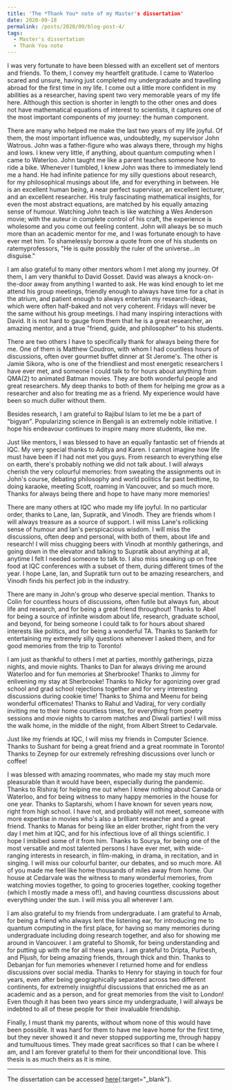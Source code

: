 ```yaml
---
title: 'The *Thank You* note of my Master's dissertation'
date: 2020-09-18
permalink: /posts/2020/09/blog-post-4/
tags:
  - Master's dissertation
  - Thank You note
---
```


I was very fortunate to have been blessed with an excellent set of mentors and friends. To them, I convey my heartfelt gratitude. I came to Waterloo scared and unsure, having just completed my undergraduate and travelling abroad for the first time in my life. I come out a little more confident in my abilities as a researcher, having spent two very memorable years of my life here. Although this section is shorter in length to the other ones and does not have mathematical equations of interest to scientists, it captures one of the most important components of my journey: the human component. 

There are many who helped me make the last two years of my life joyful. Of them, the most important influence was, undoubtedly, my supervisor John Watrous. John was a father-figure who was always there, through my highs and lows. I knew very little, if anything, about quantum computing when I came to Waterloo. John taught me like a parent teaches someone how to ride a bike. Whenever I tumbled, I knew John was there to immediately lend me a hand. He had infinite patience for my silly questions about research, for my philosophical musings about life, and for everything in between. He is an excellent human being, a near perfect supervisor, an excellent lecturer, and an excellent researcher. His truly fascinating mathematical insights, for even the most abstract equations, are matched by his equally amazing sense of humour. Watching John teach is like watching a Wes Anderson movie; with the auteur in complete control of his craft, the experience is wholesome and you come out feeling content. John will always be so much more than an academic mentor for me, and I was fortunate enough to have ever met him. To shamelessly borrow a quote from one of his students on ratemyprofessors, "He is quite possibly the ruler of the universe...in disguise." 

I am also grateful to many other mentors whom I met along my journey. Of them, I am very thankful to David Gosset. David was always a knock-on-the-door away from anything I wanted to ask. He was kind enough to let me attend his group meetings, friendly enough to always have time for a chat in the atrium, and patient enough to always entertain my research-ideas, which were often half-baked and not very coherent. Fridays will never be the same without his group meetings. I had many inspiring interactions with David. It is not hard to gauge from them that he is a great researcher, an amazing mentor, and a true "friend, guide, and philosopher" to his students.

There are two others I have to specifically thank for always being there for me. One of them is Matthew Coudron, with whom I had countless hours of discussions, often over gourmet buffet dinner at St Jerome's. The other is Jamie Sikora, who is one of the friendliest and most energetic researchers I have ever met, and someone I could talk to for hours about anything from QMA(2) to animated Batman movies. They are both wonderful people and great researchers. My deep thanks to both of them for helping me grow as a researcher and also for treating me as a friend. My experience would have been so much duller without them.

Besides research, I am grateful to Rajibul Islam to let me be a part of "bigyan". Popularizing science in Bengali is an extremely noble initiative. I hope his endeavour continues to inspire many more students, like me.

Just like mentors, I was blessed to have an equally fantastic set of friends at IQC. My very special thanks to Aditya and Karen. I cannot imagine how life must have been if I had not met you guys. From research to everything else on earth, there's probably nothing we did not talk about. I will always cherish the very colourful memories: from sweating the assignments out in John's course, debating philosophy and world politics far past bedtime, to doing karaoke, meeting Scott, roaming in Vancouver, and so much more. Thanks for always being there and hope to have many more memories!

There are many others at IQC who made my life joyful. In no particular order, thanks to Lane, Ian, Supratik, and Vinodh. They are friends whom I will always treasure as a source of support. I will miss Lane's rollicking sense of humour and Ian's perspicacious wisdom. I will miss the discussions, often deep and personal, with both of them, about life and research! I will miss chugging beers with Vinodh at monthly gatherings, and going down in the elevator and talking to Supratik about anything at all, anytime I felt I needed someone to talk to. I also miss sneaking up on free food at IQC conferences with a subset of them, during different times of the year. I hope Lane, Ian, and Supratik turn out to be amazing researchers, and Vinodh finds his perfect job in the industry. 

There are many in John's group who deserve special mention. Thanks to Colin for countless hours of discussions, often futile but always fun, about life and research, and for being a great friend throughout! Thanks to Abel for being a source of infinite wisdom about life, research, graduate school, and beyond, for being someone I could talk to for hours about shared interests like politics, and for being a wonderful TA. Thanks to Sanketh for entertaining my extremely silly questions whenever I asked them, and for good memories from the trip to Toronto!

I am just as thankful to others I met at parties, monthly gatherings, pizza nights, and movie nights. Thanks to Dan for always driving me around Waterloo and for fun memories at Sherbrooke! Thanks to Jimmy for enlivening my stay at Sherbrooke! Thanks to Nicky for agonizing over grad school and grad school rejections together and for very interesting discussions during cookie time! Thanks to Shima and Meenu for being wonderful officemates! Thanks to Rahul and Vadiraj, for very cordially inviting me to their home countless times, for everything from poetry sessions and movie nights to carrom matches and Diwali parties! I will miss the walk home, in the middle of the night, from Albert Street to Cedarvale. 

Just like my friends at IQC, I will miss my friends in Computer Science. Thanks to Sushant for being a great friend and a great roommate in Toronto! Thanks to Zeynep for our extremely refreshing discussions over lunch or coffee! 

I was blessed with amazing roommates, who made my stay much more pleasurable than it would have been, especially during the pandemic. Thanks to Rishiraj for helping me out when I knew nothing about Canada or Waterloo, and for being witness to many happy memories in the house for one year. Thanks to Saptarshi, whom I have known for seven years now, right from high school. I have not, and probably will not meet, someone with more expertise in movies who's also a brilliant researcher and a great friend. Thanks to Manas for being like an elder brother, right from the very day I met him at IQC, and for his infectious love of all things scientific. I hope I imbibed some of it from him. Thanks to Sourya, for being one of the most versatile and most talented persons I have ever met, with wide-ranging interests in research, in film-making, in drama, in recitation, and in singing. I will miss our colourful banter, our debates, and so much more. All of you made me feel like home thousands of miles away from home. Our house at Cedarvale was the witness to many wonderful memories, from watching movies together, to going to groceries together, cooking together (which I mostly made a mess of!), and having countless discussions about everything under the sun. I will miss you all wherever I am.

I am also grateful to my friends from undergraduate. I am grateful to Arnab, for being a friend who always lent the listening ear, for introducing me to quantum computing in the first place, for having so many memories during undergraduate including doing research together, and also for showing me around in Vancouver. I am grateful to Shomik, for being understanding and for putting up with me for all these years. I am grateful to Dripta, Purbesh, and Pijush, for being amazing friends, through thick and thin. Thanks to Debanjan for fun memories whenever I returned home and for endless discussions over social media. Thanks to Henry for staying in touch for four years, even after being geographically separated across two different continents, for extremely insightful discussions that enriched me as an academic and as a person, and for great memories from the visit to London! Even though it has been two years since my undergraduate, I will always be indebted to all of these people for their invaluable friendship.

Finally, I must thank my parents, without whom none of this would have been possible. It was hard for them to have me leave home for the first time, but they never showed it and never stopped supporting me, through happy and tumultuous times. They made great sacrifices so that I can be where I am, and I am forever grateful to them for their unconditional love. This thesis is as much theirs as it is mine. 

---

The dissertation can be accessed [here](/files/Ghosh_Soumik.pdf){:target="_blank"}.
